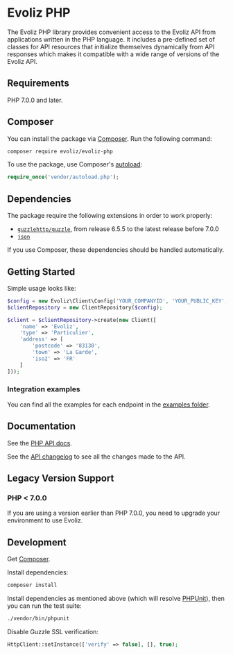 # Evoliz PHP

[//]: # (@Todo : Put some badges : https://poser.pugx.org/ test)

The Evoliz PHP library provides convenient access to the Evoliz API from
applications written in the PHP language. It includes a pre-defined set of
classes for API resources that initialize themselves dynamically from API
responses which makes it compatible with a wide range of versions of the Evoliz
API.

## Requirements

PHP 7.0.0 and later.

## Composer

You can install the package via [Composer](http://getcomposer.org/). Run the following command:

```bash
composer require evoliz/evoliz-php
```

To use the package, use Composer's [autoload](https://getcomposer.org/doc/01-basic-usage.md#autoloading):

```php
require_once('vendor/autoload.php');
```

## Dependencies

The package require the following extensions in order to work properly:

-   [`guzzlehttp/guzzle`](https://packagist.org/packages/guzzlehttp/guzzle), from release 6.5.5 to the latest release before 7.0.0
-   [`json`](https://secure.php.net/manual/en/book.json.php)

If you use Composer, these dependencies should be handled automatically.

## Getting Started

Simple usage looks like:

```php
$config = new Evoliz\Client\Config('YOUR_COMPANYID', 'YOUR_PUBLIC_KEY', 'YOUR_SECRET_KEY');
$clientRepository = new ClientRepository($config);

$client = $clientRepository->create(new Client([
    'name' => 'Evoliz',
    'type' => 'Particulier',
    'address' => [
        'postcode' => '83130',
        'town' => 'La Garde',
        'iso2' => 'FR'
    ]
]));
```

### Integration examples

You can find all the examples for each endpoint in the [examples folder](https://github.com/evoliz/evoliz-php/tree/master/examples).

## Documentation

See the [PHP API docs](https://evoliz.io/documentation).

See the [API changelog](https://evoliz.io/changelog) to see all the changes made to the API.

## Legacy Version Support

### PHP < 7.0.0

If you are using a version earlier than PHP 7.0.0, you need to upgrade your environment to use Evoliz.

## Development

Get [Composer](https://getcomposer.org/).

Install dependencies:

```bash
composer install
```

Install dependencies as mentioned above (which will resolve [PHPUnit](http://packagist.org/packages/phpunit/phpunit)), then you can run the test suite:

```bash
./vendor/bin/phpunit
```

Disable Guzzle SSL verification:

```php
HttpClient::setInstance(['verify' => false], [], true);
```
